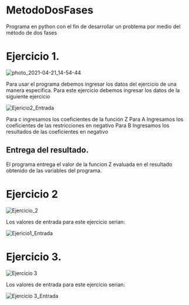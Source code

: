 # MetodoDosFases
Programa en python con el fin de desarrollar un problema por medio del método de dos fases

# Ejercicio 1.

![photo_2021-04-21_14-54-44](https://user-images.githubusercontent.com/64930662/115613211-bf759f80-a2b1-11eb-87b5-1e91f7bc778e.jpg)



Para usar el programa debemos ingresar los datos del ejercicio de una manera especifica.
Para este ejercicio debemos ingresar los datos de la siguiente ejercicio

![Ejericio2_Entrada](https://user-images.githubusercontent.com/64930662/115181611-ed829600-a09d-11eb-9eca-cbad751ee01f.png)


 Para c ingresamos los coeficientes de la función Z
 Para A Ingresamos los coeficientes de las restricciones en negativo
 Para B Ingresamos los resultados de las coeficientes en negativo
 
 ## Entrega del resultado.
 El programa entrega el valor de la funcion Z evaluada en el resultado obtenido de las variables del programa.
 
 
 # Ejercicio 2
 
 ![Ejercicio_2](https://user-images.githubusercontent.com/64930662/115181475-a72d3700-a09d-11eb-8b03-9a2487466ef0.png)
 
 Los valores de entrada para este ejercicio serian:
 
 ![Ejericio1_Entrada](https://user-images.githubusercontent.com/64930662/115181313-3b4ace80-a09d-11eb-9234-15844d69ccb5.png)

# Ejercicio 3.

 ![Ejercicio 3](https://user-images.githubusercontent.com/64930662/115285690-c6ff4200-a113-11eb-93f6-4bf9ed8c2fa1.png)
 
 Los valores de entrada para este ejercicio serian:
 
 ![Ejercicio 3_Entrada](https://user-images.githubusercontent.com/64930662/115285740-d67e8b00-a113-11eb-9d8b-70c4e34c9f90.png)



 

 
 

 
 
 
